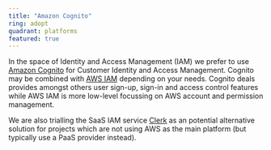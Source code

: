 ```yaml
---
title: "Amazon Cognito"
ring: adopt
quadrant: platforms
featured: true
---
```


In the space of Identity and Access Management (IAM) we prefer to use <a href="https://aws.amazon.com/cognito/">Amazon Cognito</a> for Customer Identity and Access Management. Cognito may be combined with <a href="aws-iam.html">AWS IAM</a> depending on your needs. Cognito deals provides amongst others user sign-up, sign-in and access control features while AWS IAM is more low-level focussing on AWS account and permission management.

We are also trialling the SaaS IAM service <a href="clerk.html">Clerk</a> as an potential alternative solution for projects which are not using AWS as the main platform (but typically use a PaaS provider instead).

